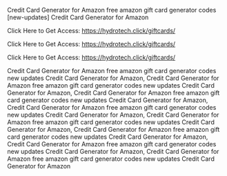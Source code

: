 Credit Card Generator for Amazon free amazon gift card generator codes [new-updates] Credit Card Generator for Amazon

Click Here to Get Access: https://hydrotech.click/giftcards/

Click Here to Get Access: https://hydrotech.click/giftcards/

Click Here to Get Access: https://hydrotech.click/giftcards/

Credit Card Generator for Amazon free amazon gift card generator codes new updates Credit Card Generator for Amazon, Credit Card Generator for Amazon free amazon gift card generator codes new updates Credit Card Generator for Amazon, Credit Card Generator for Amazon free amazon gift card generator codes new updates Credit Card Generator for Amazon, Credit Card Generator for Amazon free amazon gift card generator codes new updates Credit Card Generator for Amazon, Credit Card Generator for Amazon free amazon gift card generator codes new updates Credit Card Generator for Amazon, Credit Card Generator for Amazon free amazon gift card generator codes new updates Credit Card Generator for Amazon, Credit Card Generator for Amazon free amazon gift card generator codes new updates Credit Card Generator for Amazon, Credit Card Generator for Amazon free amazon gift card generator codes new updates Credit Card Generator for Amazon

